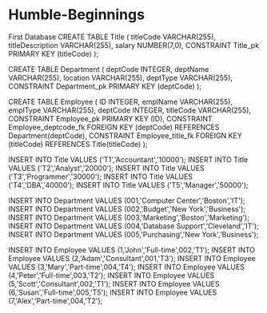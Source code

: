 # Humble-Beginnings
First Database
CREATE TABLE Title
(
titleCode VARCHAR(255),
titleDescription VARCHAR(255),
salary NUMBER(7,0),
CONSTRAINT Title_pk PRIMARY KEY (titleCode)
);

CREATE TABLE Department
(
deptCode INTEGER,
deptName VARCHAR(255),
location VARCHAR(255),
deptType VARCHAR(255),
CONSTRAINT Department_pk PRIMARY KEY (deptCode)
);

CREATE TABLE Employee
(
ID INTEGER,
emplName VARCHAR(255),
emplType VARCHAR(255),
deptCode INTEGER,
titleCode VARCHAR(255),
CONSTRAINT Employee_pk PRIMARY KEY (ID),
CONSTRAINT Employee_deptcode_fk FOREIGN KEY (deptCode) REFERENCES Department(deptCode),
CONSTRAINT Employee_title_fk FOREIGN KEY (titleCode) REFERENCES Title(titleCode)
);

INSERT INTO Title
VALUES ('T1','Accountant','10000');
INSERT INTO Title
VALUES ('T2','Analyst','20000');
INSERT INTO Title
VALUES ('T3','Programmer','30000');
INSERT INTO Title
VALUES ('T4','DBA','40000');
INSERT INTO Title
VALUES ('T5','Manager','50000');

INSERT INTO Department
VALUES (001,'Computer Center','Boston','IT');
INSERT INTO Department
VALUES (002,'Budget','New York','Business');
INSERT INTO Department
VALUES (003,'Marketing','Boston','Marketing');
INSERT INTO Department
VALUES (004,'Database Support','Cleveland','IT');
INSERT INTO Department
VALUES (005,'Purchasing','New York','Business');

INSERT INTO Employee
VALUES (1,'John','Full-time',002,'T1');
INSERT INTO Employee
VALUES (2,'Adam','Consultant',001,'T3');
INSERT INTO Employee
VALUES (3,'Mary','Part-time',004,'T4');
INSERT INTO Employee
VALUES (4,'Peter','Full-time',003,'T2');
INSERT INTO Employee
VALUES (5,'Scott','Consultant',002,'T1');
INSERT INTO Employee
VALUES (6,'Susan','Full-time',005,'T5');
INSERT INTO Employee
VALUES (7,'Alex','Part-time',004,'T2');

